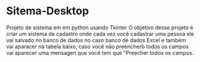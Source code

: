 # Sitema-Desktop
Projeto de sistema em em python usando Tkinter 
O objetivo desse projeto é criar um sistema  de  cadastro onde  cada  vez  você cadastrar uma pessoa  ele vai salvado no banco  de dados 
no caso banco de dados  Excel e também  vai  aparacer  na tabela  baixo, caso  você não preencherb todos  os  campos vai  aparecer uma mensagen  que  você  tem que 
"Preecher todos os  campos.
